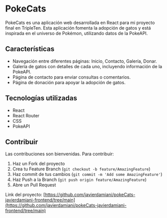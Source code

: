 # PokeCats

PokeCats es una aplicación web desarrollada en React para mi proyecto final en TripleTen. Esta aplicación fomenta la adopción de gatos y está inspirada en el universo de Pokémon, utilizando datos de la PokeAPI.

## Características

- Navegación entre diferentes páginas: Inicio, Contacto, Galería, Donar.
- Galería de gatos con detalles de cada uno, incluyendo información de la PokeAPI.
- Página de contacto para enviar consultas o comentarios.
- Página de donación para apoyar la adopción de gatos.

## Tecnologías utilizadas

- React
- React Router
- CSS
- PokeAPI

## Contribuir

Las contribuciones son bienvenidas. Para contribuir:

1. Haz un Fork del proyecto
2. Crea tu Feature Branch (`git checkout -b feature/AmazingFeature`)
3. Haz commit de tus cambios (`git commit -m 'Add some AmazingFeature'`)
4. Haz Push a la Branch (`git push origin feature/AmazingFeature`)
5. Abre un Pull Request

Link del proyecto: [https://github.com/javierdamiani/pokeCats-javierdamiani-frontend/tree/main](https://github.com/javierdamiani/pokeCats-javierdamiani-frontend/tree/main)
